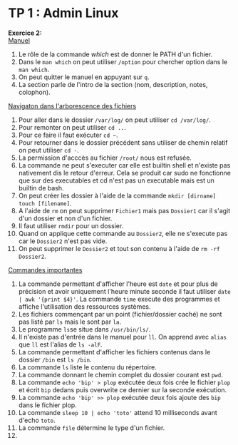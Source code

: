 # TP 1 : Admin Linux

**Exercice 2:**  
<ins>Manuel</ins>
1. Le rôle de la commande *which* est de donner le PATH d'un fichier.
2. Dans le `man which` on peut utiliser `/option` pour chercher option dans le `man which`.
3. On peut quitter le manuel en appuyant sur `q`.
4. La section parle de l'intro de la section (nom, description, notes, colophon).  
  
  <ins>Navigaton dans l'arborescence des fichiers</ins>  
1. Pour aller dans le dossier `/var/log/` on peut utiliser `cd /var/log/`.  
2. Pour remonter on peut utiliser `cd ..`.
3. Pour ce faire il faut exécuter `cd ~`.
4. Pour retourner dans le dossier précédent sans utiliser de chemin relatif on peut utiliser `cd -`.
5. La permission d'acccès au fichier `/root/` nous est refusée.
6. La commande ne peut s'executer car elle est builtin shell et n'existe pas nativement dis le retour d'erreur. Cela se produit car sudo ne fonctionne que sur des executables et cd n'est pas un executable mais est un builtin de bash.
7. On peut créer les dossier à l'aide de la commande `mkdir [dirname]` `touch [filename]`.
8. A l'aide de `rm` on peut supprimer `Fichier1` mais pas `Dossier1` car il s'agit d'un dossier et non d'un fichier.
9. Il faut utiliser `rmdir` pour un dossier.
10. Quand on applique cette commande au `Dossier2`, elle ne s'execute pas car le `Dossier2` n'est pas vide.
11. On peut supprimer le `Dossier2` et tout son contenu à l'aide de `rm -rf Dossier2`.
  
  <ins>Commandes importantes</ins>
  1. La commande permettant d'afficher l'heure est `date` et pour plus de précision et avoir uniquement l'heure minute seconde il faut utiliser `date | awk '{print $4}'`. La commande `time` execute des programmes et affiche l'utilisation des ressources systèmes.
  2. Les fichiers commençant par un point (fichier/dossier caché) ne sont pas listé par `ls` mais le sont par `la`.
  3. Le programme `ls`se situe dans `/usr/bin/ls/`.
  4. Il n'existe pas d'entrée dans le manuel pour `ll`. On apprend avec `alias` que `ll` est l'alias de `ls -alF`.
  5. La commande permettant d'afficher les fichiers contenus dans le dossier `/bin` est `ls /bin`.
  6. La commande `ls` liste le contenu du répertoire.
  7. La commande donnant le chemin complet du dossier courant est `pwd`.
  8. La commande `echo 'bip' > plop` exécutée deux fois crée le fichier `plop` et écrit `bip` dedans puis overwrite ce dernier sur la seconde exécution.
  9. La commande `echo 'bip' >> plop` exécutée deux fois ajoute des `bip` dans le fichier plop.
  10. La commande `sleep 10 | echo 'toto'` attend 10 milliseconds avant d'echo `toto`.
  11. La commande `file` détermine le type d'un fichier.
  12. 
